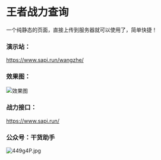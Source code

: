 # 王者战力查询

一个纯静态的页面，直接上传到服务器就可以使用了，简单快捷！


### 演示站：

https://www.sapi.run/wangzhe/


### 效果图：

![效果图](https://z3.ax1x.com/2021/10/27/57w94H.jpg)

### 战力接口：

https://www.sapi.run/

### 公众号：干货助手

![449g4P.jpg](https://z3.ax1x.com/2021/09/29/449g4P.jpg)
